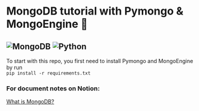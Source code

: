 # MongoDB tutorial with Pymongo & MongoEngine 👋

![MongoDB](https://img.shields.io/badge/MongoDB-%234ea94b.svg?style=for-the-badge&logo=mongodb&logoColor=white)
![Python](https://img.shields.io/badge/python-3670A0?style=for-the-badge&logo=python&logoColor=ffdd54)
---

To start with this repo, you first need to install Pymongo and MongoEngine by run <br>
`pip install -r requirements.txt`

### For document notes on Notion: 
[What is MongoDB?](doc:https://www.notion.so/MongoDB-d18567e476024efeb86a03f442393290?pvs=4)